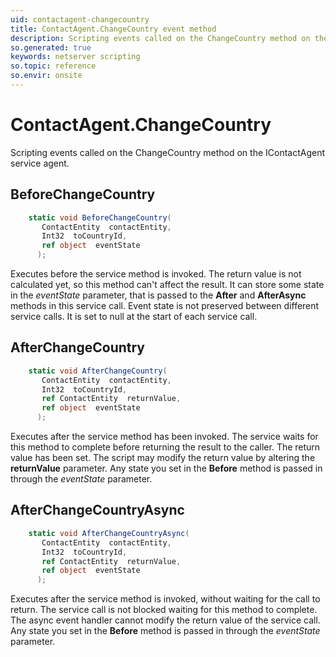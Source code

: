 ```yaml
---
uid: contactagent-changecountry
title: ContactAgent.ChangeCountry event method
description: Scripting events called on the ChangeCountry method on the ContactAgent service agent.
so.generated: true
keywords: netserver scripting
so.topic: reference
so.envir: onsite
---
```

# ContactAgent.ChangeCountry

Scripting events called on the <see cref='M:IContactAgent.ChangeCountry'>ChangeCountry</see> method on the <see cref='IContactAgent'>IContactAgent</see>  service agent.

## BeforeChangeCountry
```cs
    static void BeforeChangeCountry(
       ContactEntity  contactEntity,
       Int32  toCountryId,
       ref object  eventState
      );
```
Executes before the service method is invoked.
The return value is not calculated yet, so this method can't affect the result.
It can store some state in the *eventState* parameter, that is passed to the **After** and **AfterAsync** methods in this service call.
Event state is not preserved between different service calls. It is set to null at the start of each service call.
## AfterChangeCountry
```cs
    static void AfterChangeCountry(
       ContactEntity  contactEntity,
       Int32  toCountryId,
       ref ContactEntity  returnValue,
       ref object  eventState
      );
```
Executes after the service method has been invoked. The service waits for this method to complete before returning the result to the caller.
The return value has been set. The script may modify the return value by altering the **returnValue** parameter.
Any state you set in the **Before** method is passed in through the *eventState* parameter.
## AfterChangeCountryAsync
```cs
    static void AfterChangeCountryAsync(
       ContactEntity  contactEntity,
       Int32  toCountryId,
       ref ContactEntity  returnValue,
       ref object  eventState
      );
```
Executes after the service method is invoked, without waiting for the call to return.
The service call is not blocked waiting for this method to complete.
The async event handler cannot modify the return value of the service call.
Any state you set in the **Before** method is passed in through the *eventState* parameter.

